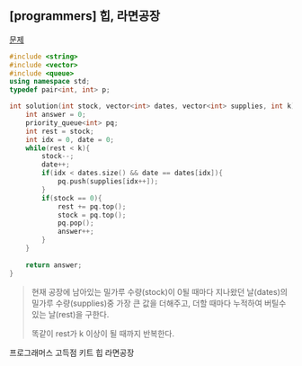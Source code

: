 ## [programmers] 힙, 라면공장

[문제](https://programmers.co.kr/learn/courses/30/lessons/42629#)



```c++
#include <string>
#include <vector>
#include <queue>
using namespace std;
typedef pair<int, int> p;

int solution(int stock, vector<int> dates, vector<int> supplies, int k) {
    int answer = 0;
    priority_queue<int> pq;
    int rest = stock;
    int idx = 0, date = 0;
    while(rest < k){
        stock--;
        date++;
        if(idx < dates.size() && date == dates[idx]){
            pq.push(supplies[idx++]);
        }
        if(stock == 0){
            rest += pq.top();
            stock = pq.top();
            pq.pop();
            answer++;
        }
    } 
    
    return answer;
}
```

>  현재 공장에 남아있는 밀가루 수량(stock)이 0될 때마다 지나왔던 날(dates)의 밀가루 수량(supplies)중 가장 큰 값을 더해주고, 더할 때마다 누적하여 버틸수 있는 날(rest)을 구한다. 
>
> 똑같이 rest가 k 이상이 될 때까지 반복한다.



프로그래머스 고득점 키트 힙 라면공장


